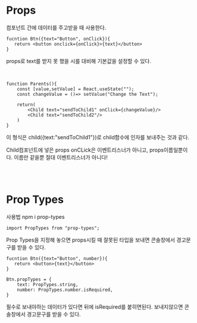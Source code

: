 # Props

컴포넌트 간에 데이터를 주고받을 때 사용한다.

    fucntion Btn({text="Button", onClick}){
       return <button onclick={onClick}>{text}</button>
    }

props로 text를 받지 못 했을 시를 대비해 기본값을 설정할 수 있다.

<br/>

    function Parents(){
        const [value,setValue] = React.useState("");
        const changeValue = ()=> setValue("Change the Text");

        return(
            <Child text="sendToChild1" onClick={changeValue}/>
            <Child text="sendToChild2"/>
        )
    }

<child text="sendToChild1"/> 이 형식은
child({text:"sendToChild1"})로
child함수에 인자를 보내주는 것과 같다.

Child컴포넌트에 넣은 props onCLick은 이벤트리스너가 아니고, props이름일뿐이다. 이름만 같을뿐 절대 이벤트리스너가 아니다!

<br/>
<br/>

# Prop Types

사용법
npm i prop-types

    import PropTypes from "prop-types";

Prop Types을 지정해 놓으면 props시킬 때 잘못된 타입을 보내면 콘솔창에서 경고문구를 받을 수 있다.

    fucntion Btn({text="Button", number}){
       return <button>{text}</button>
    }

    Btn.propTypes = {
        text: PropTypes.string,
        number: PropTypes.number.isRequired,
    }

필수로 보내야하는 데이터가 있다면 뒤에 isRequired를 붙히면된다. 보내지않으면 콘솔창에서 경고문구를 받을 수 있다.

